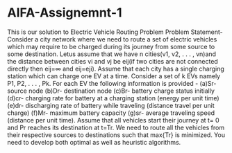# AIFA-Assignemnt-1
This is our solution to Electric Vehicle Routing Problem
Problem Statement-
Consider a city network where we need to route a set of electric vehicles which may require to be charged during its journey from some source to some destination. 
Letus assume that we have n cities(v1, v2, . . . , vn)and the distance between cities vi and vj be eij(if two cities are not connected directly then eij=∞ and eij=eji).
Assume that each city has a single charging station which can charge one EV at a time. Consider a set of k EVs namely P1, P2, . . . , Pk.
For each EV the following information is provided - 
(a)Sr- source node
(b)Dr- destination node
(c)Br- battery charge status initially
(d)cr- charging rate for battery at a charging station (energy per unit time)
(e)dr- discharging rate of battery while traveling (distance travel per unit charge)
(f)Mr- maximum battery capacity
(g)sr- average traveling speed (distance per unit time).
Assume that all vehicles start their journey at t= 0 and Pr reaches its destination at t=Tr. We need to route all the vehicles from their respective sources to
destinations such that max{Tr} is minimized. You need to develop both optimal as well as heuristic algorithms.
